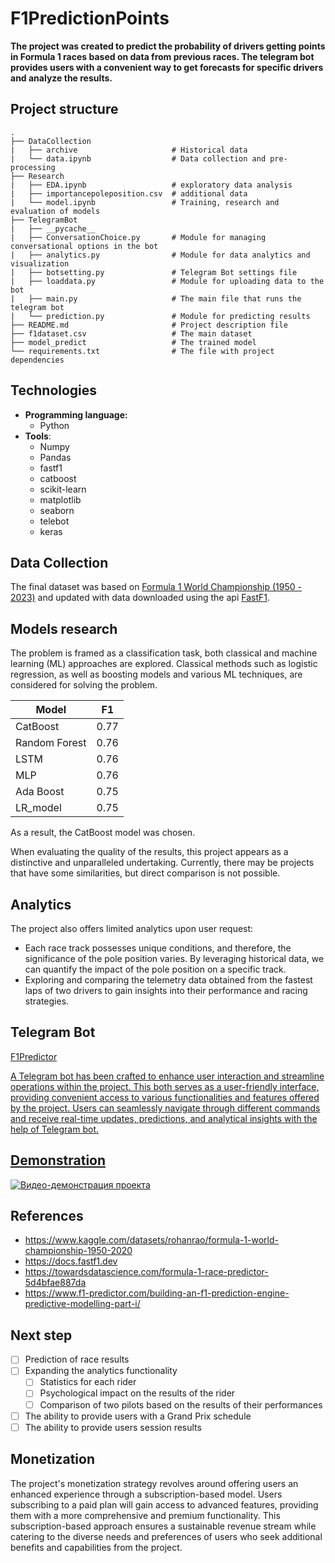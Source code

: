 # F1PredictionPoints
<b>The project was created to predict the probability of drivers getting points in Formula 1 races based on data from previous races. The telegram bot provides users with a convenient way to get forecasts for specific drivers and analyze the results.</b>
## Project structure
    
    .
    ├── DataCollection  
    |   ├── archive                     # Historical data
    |   └── data.ipynb                  # Data collection and pre-processing
    ├── Research
    |   ├── EDA.ipynb                   # exploratory data analysis
    |   ├── importancepoleposition.csv  # additional data
    |   └── model.ipynb                 # Training, research and evaluation of models
    ├── TelegramBot
    |   ├── __pycache__
    |   ├── ConversationChoice.py       # Module for managing conversational options in the bot
    |   ├── analytics.py                # Module for data analytics and visualization
    |   ├── botsetting.py               # Telegram Bot settings file
    |   ├── loaddata.py                 # Module for uploading data to the bot
    |   ├── main.py                     # The main file that runs the telegram bot
    |   └── prediction.py               # Module for predicting results
    ├── README.md                       # Project description file
    ├── f1dataset.csv                   # The main dataset
    ├── model_predict                   # The trained model
    └── requirements.txt                # The file with project dependencies
    
## Technologies
 - <b>Programming language:</b>
     - Python
 - <b>Tools</b>:
     - Numpy
     - Pandas
     - fastf1
     - catboost
     - scikit-learn
     - matplotlib
     - seaborn
     - telebot
     - keras
## Data Collection
The final dataset was based on <a href="https://www.kaggle.com/datasets/rohanrao/formula-1-world-championship-1950-2020">Formula 1 World Championship (1950 - 2023)</a> and updated with data downloaded using the api <a href='https://docs.fastf1.dev'>FastF1</a>. 
## Models research
The problem is framed as a classification task, both classical and machine learning (ML) approaches are explored. Classical methods such as logistic regression, as well as boosting models and various ML techniques, are considered for solving the problem.

| Model          | F1   |
|----------------|------|
| CatBoost       | 0.77 |
| Random Forest  | 0.76 |
| LSTM           | 0.76 |
| MLP            | 0.76 |
| Ada Boost      | 0.75 |
| LR_model       | 0.75 |

As a result, the CatBoost model was chosen. 

When evaluating the quality of the results, this project appears as a distinctive and unparalleled undertaking. Currently, there may be projects that have some similarities, but direct comparison is not possible.

## Analytics
The project also offers limited analytics upon user request:
-  Each race track possesses unique conditions, and therefore, the significance of the pole position varies. By leveraging historical data, we can quantify the impact of the pole position on a specific track.
-  Exploring and comparing the telemetry data obtained from the fastest laps of two drivers to gain insights into their performance and racing strategies.
## Telegram Bot
<a href = 'https://t.me/F1PredictorBot'> F1Predictor</b>

A Telegram bot has been crafted to enhance user interaction and streamline operations within the project. This both serves as a user-friendly interface, providing convenient access to various functionalities and features offered by the project. Users can seamlessly navigate through different commands and receive real-time updates, predictions, and analytical insights with the help of Telegram bot.
## Demonstration
[![Видео-демонстрация проекта](https://example.com/screenshot.png)](https://drive.google.com/file/d/1cg_7w7k4daUwzlLbqbXevPNbZpe7H3Wi/view?usp=sharing)

## References
- https://www.kaggle.com/datasets/rohanrao/formula-1-world-championship-1950-2020
- https://docs.fastf1.dev
- https://towardsdatascience.com/formula-1-race-predictor-5d4bfae887da
- https://www.f1-predictor.com/building-an-f1-prediction-engine-predictive-modelling-part-i/

## Next step
- [ ] Prediction of race results
- [ ] Expanding the analytics functionality
     - [ ] Statistics for each rider
     - [ ] Psychological impact on the results of the rider
     - [ ] Comparison of two pilots based on the results of their performances
- [ ] The ability to provide users with a Grand Prix schedule
- [ ] The ability to provide users session results

## Monetization
The project's monetization strategy revolves around offering users an enhanced experience through a subscription-based model. Users subscribing to a paid plan will gain access to advanced features, providing them with a more comprehensive and premium functionality. This subscription-based approach ensures a sustainable revenue stream while catering to the diverse needs and preferences of users who seek additional benefits and capabilities from the project.
